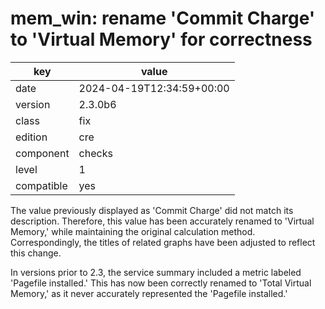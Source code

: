 [//]: # (werk v2)
# mem_win: rename 'Commit Charge' to 'Virtual Memory' for correctness

key        | value
---------- | ---
date       | 2024-04-19T12:34:59+00:00
version    | 2.3.0b6
class      | fix
edition    | cre
component  | checks
level      | 1
compatible | yes

The value previously displayed as 'Commit Charge' did not match its
description. Therefore, this value has been accurately renamed to
'Virtual Memory,' while maintaining the original calculation method.
Correspondingly, the titles of related graphs have been adjusted to
reflect this change.

In versions prior to 2.3, the service summary included a metric labeled
'Pagefile installed.' This has now been correctly renamed to
'Total Virtual Memory,' as it never accurately represented the
'Pagefile installed.'
